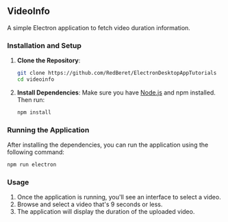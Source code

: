 ## VideoInfo
A simple Electron application to fetch video duration information.

### Installation and Setup

1. **Clone the Repository**:
   ```bash
   git clone https://github.com/RedBeret/ElectronDesktopAppTutorials
   cd videoinfo
   ```

2. **Install Dependencies**:
   Make sure you have [Node.js](https://nodejs.org/) and npm installed. Then run:
   ```bash
   npm install
   ```

### Running the Application

After installing the dependencies, you can run the application using the following command:

```bash
npm run electron
```

### Usage

1. Once the application is running, you'll see an interface to select a video.
2. Browse and select a video that's 9 seconds or less.
3. The application will display the duration of the uploaded video.

